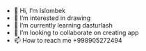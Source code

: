 - 👋 Hi, I’m Islombek
- 👀 I’m interested in drawing
- 🌱 I’m currently learning dasturlash
- 💞️ I’m looking to collaborate on creating app
- 📫 How to reach me  +998905272494

<!---
Islombek766/Islombek766 is a ✨ special ✨ repository because its `README.md` (this file) appears on your GitHub profile.
You can click the Preview link to take a look at your changes.
--->
